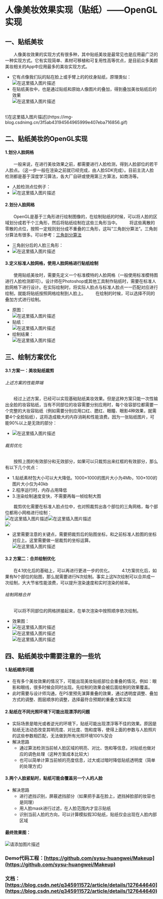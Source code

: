 # 人像美妆效果实现（贴纸）——OpenGL实现

## 一、贴纸美妆
&ensp;&ensp;&ensp;&ensp;人像美妆效果的实现方式有很多种，其中贴纸美妆是最常见也是应用最广泛的一种实现方式。它有实现简单、素材可移植和可复用性高等优点，是目前众多美颜美妆相关的App中应用最多的美妆实现方式。
* 它有点像我们玩的贴在脸上或手臂上的的纹身贴纸，原理类似：<br>
![在这里插入图片描述](https://img-blog.csdnimg.cn/70f1f6b6d7b1495aa35bd9be2a9f5016.png)
* 在贴纸美妆中，也是通过贴纸和原始人像图片的叠加，得到叠加美妆贴纸后的效果<br>
![在这里插入图片描述](https://img-blog.csdnimg.cn/7ee3e52ceed345c8bcadf8d0f00153a9.png)
<br>
![在这里插入图片描述](https://img-blog.csdnimg.cn/3f5ab43194564965999e407eba716856.gif)


## 二、贴纸美妆的OpenGL实现
#### 1.划分人脸网格
&ensp;&ensp;&ensp;&ensp;一般来说，在进行美妆效果之前，都需要进行人脸检测，得到人脸部位的若干人脸点。（这一步一般在渲染之前就已经完成，由人脸SDK完成）。目前主流人脸检测都是基于深度学习算法，各大厂自研或使用第三方算法，如商汤等。
* 人脸检测点位例子：
* ![在这里插入图片描述](https://img-blog.csdnimg.cn/60ec460f79194d388f273d412b9e3960.png)

#### 2.划分人脸网格
&ensp;&ensp;&ensp;&ensp;OpenGL是基于三角形进行绘制图像的，在绘制贴纸的时候，可以将人脸的区域划分成若干个三角形，然后将贴纸绘制在这些三角形当中。
&ensp;&ensp;&ensp;&ensp;将这些离散的零散的点位，按照一定规则划分成不重叠的三角形，这叫“三角剖分算法”。三角剖分算法有很多。可以参考：[三角剖分算法](https://blog.csdn.net/weixin_45963815/article/details/118894886?ops_request_misc=%257B%2522request%255Fid%2522%253A%2522167497653416782427415213%2522%252C%2522scm%2522%253A%252220140713.130102334..%2522%257D&request_id=167497653416782427415213&biz_id=0&utm_medium=distribute.pc_search_result.none-task-blog-2~all~sobaiduend~default-2-118894886-null-null.142%5Ev71%5Epc_new_rank,201%5Ev4%5Eadd_ask&utm_term=%E4%B8%89%E8%A7%92%E5%89%96%E5%88%86%E7%AE%97%E6%B3%95&spm=1018.2226.3001.4187)
* 三角剖分后的人脸三角形：
* ![在这里插入图片描述](https://img-blog.csdnimg.cn/f1568b34fe7d431897f2f40587d9083e.png)
#### 3.定义标准人脸网格，使用人脸网格进行贴纸绘制
&ensp;&ensp;&ensp;&ensp;使用贴纸美妆时，需要先定义一个标准模特的人脸网格（一般使用标准模特图进行人脸检测即可）。设计师在Photoshop或其他工具制作贴纸时，需要在标准人脸网格下进行设计。在实际绘制时，将实际人脸点与标准人脸点一一匹配对应进行绘制，就能将贴纸按照网格绘制到人脸上。
&ensp;&ensp;&ensp;&ensp;在绘制的时候，可以选择不同的叠加方式进行绘制。
* 原图：<br>
![在这里插入图片描述](https://img-blog.csdnimg.cn/09bfeed0f7b54520a8a1a341d97e6091.png)
* 贴纸：<br>
![在这里插入图片描述](https://img-blog.csdnimg.cn/58bbd57372b44d8d97e6d0a6ff44d4c8.png)
* 绘制结果：<br>
![在这里插入图片描述](https://img-blog.csdnimg.cn/028f73d0be3a4ba7aba2457d23b42997.png)
## 三、绘制方案优化
#### 3.1 方案一：美妆贴纸裁剪
###### 上述方案的性能弊端
&ensp;&ensp;&ensp;&ensp;经过上述方案，已经可以实现基础贴纸美妆效果。但是这种方案只能一次性输出全脸的妆容贴纸，当有不同部位的妆容需要分别应用时，每个妆容部位都需要一个完整的大妆容贴纸（例如需要分别应用口红、腮红、眼瞳、眼影4种效果，就需要4个全脸贴纸），这将造成极大的内存消耗和性能浪费。因为一张贴纸图片，可能90%以上是无效的部分：<br>
 * ![在这里插入图片描述](https://img-blog.csdnimg.cn/c004a74590374785997e6997077fe68c.png)
###### 裁剪优化
&ensp;&ensp;&ensp;&ensp;按照上图的有效部分和无效部分，如果可以只裁剪出来红框的有效部分，那么有以下几个优点：
* 1.贴纸素材包大小可以大大降低。1000×1000的图片大小为4Mb，100×100的图片大小仅为40kb
* 2.程序运行时，内存占用降低
* 3.渲染绘制速度变快，不需要再每一帧绘制大图

&ensp;&ensp;&ensp;&ensp;裁剪优化需要在标准人脸点位中，也对照裁剪出各个部位的三角网格，每个部位都用小网格进行绘制：<br>
![在这里插入图片描述](https://img-blog.csdnimg.cn/a1599f8a7b9d4dc2acd047d2fe5577cd.png)![在这里插入图片描述](https://img-blog.csdnimg.cn/75c62e33e4864a10a33d6dbd722656b9.png)<br>
![·](https://img-blog.csdnimg.cn/65545be83ef24881be41a02a36e0e821.png)
* 这里需要注意的关键点，需要把裁剪后的贴图坐标，和之前标准人脸图的坐标对应上。这里需要做一层裁剪的坐标运算。<br>
![在这里插入图片描述](https://img-blog.csdnimg.cn/767090b1c631490c902c0bd897a7567a.png)

#### 3.2 方案二：合并绘制优化
&ensp;&ensp;&ensp;&ensp;在4.1优化后的基础上，可以再进行更进一步的优化。
&ensp;&ensp;&ensp;&ensp;4.1方案优化后，如果有N个部位的贴图，那么就需要进行N次绘制。事实上这N次绘制可以合并成一次绘制，大大节省性能浪费，可以提升渲染速度和实时渲染的帧率。
###### 绘制网格合并
&ensp;&ensp;&ensp;&ensp;可以将不同部位的网格拼接起来，在单次渲染中按照顺序依次绘制。
* 效果图：
* ![在这里插入图片描述](https://img-blog.csdnimg.cn/9e5f76188bf54398b0eb6260c0cfcfdf.png)<br>
![在这里插入图片描述](https://img-blog.csdnimg.cn/feb86cecc16a4e5dad1cf4f3f8a6466e.png)<br>
![在这里插入图片描述](https://img-blog.csdnimg.cn/bf69e46f7680400783c8cbcbaa8e5d3e.png)<br>


## 四、贴纸美妆中需要注意的一些坑
#### 1.贴纸顺序问题
* 在有多个美妆效果的情况下，可能出现美妆贴纸部位会重叠的情况。例如：眼影和眼线，很多时候会同时出现。先绘制的效果会被后面绘制的效果覆盖。
* 此时需要与设计师沟通，在PS里预先演算重叠的效果，通过透明度调整、叠加方式的调整、图层顺序的调整，选择最符合预期的重叠方案实现

#### 2.贴纸在不同光照环境下可能出现漂浮的问题
* 实际场景是暗光或者逆光的环境下，贴纸可能出现漂浮等不佳的效果。原因是贴纸无法动态改变其明亮度、对比度、饱和度等，使得上面的参数与人脸照片的这些参数相匹配，无法做到所有光照环境100%契合
* 解决思路
	* 通过算法检测当前帧人脸区域的明亮、对比、饱和等信息，对贴纸也做对应的调色处理（这种方案成本比较大）
	* 也可以简单计算当前帧的亮度信息，过大或过暗时降低贴纸透明度（简单的处理方式）

#### 3.两个人脸紧贴时，贴纸可能会覆盖另一个人的人脸
* 解决思路
	* 进行遮挡识别，屏蔽遮挡部分（如果把手盖在脸上，遮挡掉脸部的妆容也是同理）
	* 用人脸mask进行过滤，在人脸范围内才显示贴纸
	* 识别当前人脸的方向，可以计算模拟假3D贴纸，贴纸仅会出现在人脸内部区域




#### 最终效果图：<br>
![请添加图片描述](https://img-blog.csdnimg.cn/170fd73692d841d4aa6a4b06dbe96268.gif)

### Demo代码工程：[https://github.com/sysu-huangwei/Makeup](https://github.com/sysu-huangwei/Makeup)
### 文档：[https://blog.csdn.net/q345911572/article/details/127644640](https://blog.csdn.net/q345911572/article/details/127644640)
